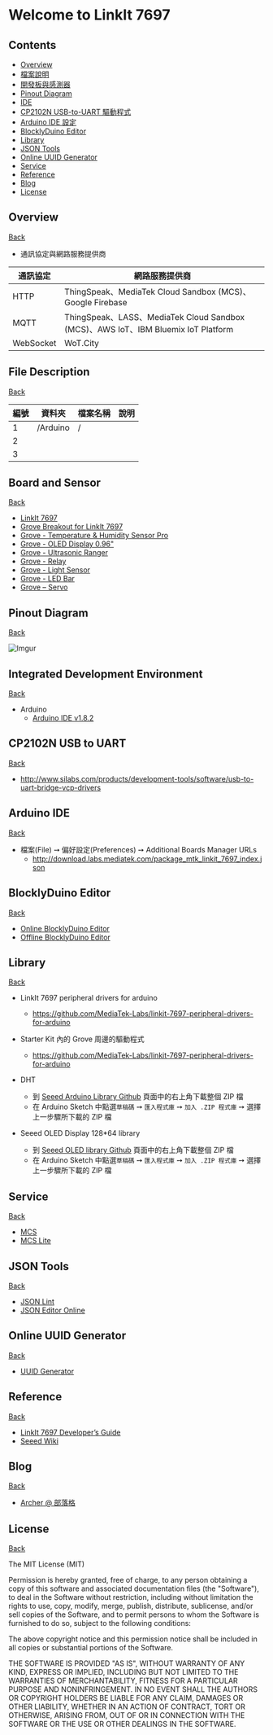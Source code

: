 # Welcome to LinkIt 7697 

## Contents

- [Overview](#overview)
- [檔案說明](#file-description)
- [開發板與感測器](#board-and-sensor)
- [Pinout Diagram](#pinout-diagram)
- [IDE](#integrated-development-environment)
- [CP2102N USB-to-UART 驅動程式](#cp2102n-usb-to-uart)
- [Arduino IDE 設定](#arduino-ide)
- [BlocklyDuino Editor](#blocklyduino-editor)
- [Library](#library)
- [JSON Tools](#json-tools)
- [Online UUID Generator](#online-uuid-generator)
- [Service](#service)
- [Reference](#reference)
- [Blog](#blog)
- [License](#license)

## Overview       
[Back](#contents)

* 通訊協定與網路服務提供商                 
                            
| 通訊協定 | 網路服務提供商 |
|---|---|
| HTTP | ThingSpeak、MediaTek Cloud Sandbox (MCS)、Google Firebase |
| MQTT | ThingSpeak、LASS、MediaTek Cloud Sandbox (MCS)、AWS IoT、IBM Bluemix IoT Platform |
| WebSocket | WoT.City | 
    
## File Description
[Back](#contents)     

| 編號 | 資料夾 |  檔案名稱 | 說明  |
|---|---|---|---|
|1| /Arduino  |  / |   |
|2|   |   |   |
|3|   |   |   |

## Board and Sensor
[Back](#contents)

* [LinkIt 7697](https://www.seeedstudio.com/LinkIt-7697-p-2818.html)
* [Grove Breakout for LinkIt 7697](https://www.seeedstudio.com/Grove-Breakout-for-LinkIt-7697-p-2835.html)
* [Grove - Temperature & Humidity Sensor Pro](https://www.seeedstudio.com/Grove-Temperature%26Humidity-Sensor-Pro-p-838.html)
* [Grove - OLED Display 0.96"](https://www.seeedstudio.com/Grove-OLED-Display-0.96%22-p-781.html)
* [Grove - Ultrasonic Ranger](https://www.seeedstudio.com/Grove-Ultrasonic-Ranger-p-960.html)
* [Grove - Relay](https://www.seeedstudio.com/Grove-Relay-p-769.html)
* [Grove - Light Sensor](https://www.seeedstudio.com/Grove-Light-Sensor-v1.2-p-2727.html)
* [Grove - LED Bar](https://www.seeedstudio.com/Grove-LED-Bar-v2.0-p-2474.html)
* [Grove – Servo](https://www.seeedstudio.com/Grove-Servo-p-1241.html)

## Pinout Diagram
[Back](#contents)

![Imgur](http://i.imgur.com/hhcMv9w.png)

## Integrated Development Environment
[Back](#contents)

 * Arduino
   *  [Arduino IDE v1.8.2](https://www.arduino.cc/en/Main/Software)
   
## CP2102N USB to UART 
[Back](#contents)

 * http://www.silabs.com/products/development-tools/software/usb-to-uart-bridge-vcp-drivers
 
## Arduino IDE
[Back](#contents)

 * 檔案(File) ➙ 偏好設定(Preferences) ➙ Additional Boards Manager URLs
   * http://download.labs.mediatek.com/package_mtk_linkit_7697_index.json 
   
## BlocklyDuino Editor
[Back](#contents)

 * [Online BlocklyDuino Editor](https://mediatek-labs.github.io/BlocklyDuino-for-LinkIt/blockly/apps/blocklyduino/index.html)   
 * [Offline BlocklyDuino Editor](https://github.com/MediaTek-Labs/BlocklyDuino-for-LinkIt)

## Library
[Back](#contents)

* LinkIt 7697 peripheral drivers for arduino
   * https://github.com/MediaTek-Labs/linkit-7697-peripheral-drivers-for-arduino
   
*  Starter Kit 內的 Grove 周邊的驅動程式
   * https://github.com/MediaTek-Labs/linkit-7697-peripheral-drivers-for-arduino

* DHT
   *  到 [Seeed Arduino Library Github](https://github.com/Seeed-Studio/Grove_Temperature_And_Humidity_Sensor) 頁面中的右上角下載整個 ZIP 檔
   *  在 Arduino Sketch 中點選```草稿碼``` ➙ ```匯入程式庫``` ➙ ```加入 .ZIP 程式庫```  ➙ 選擇上一步驟所下載的 ZIP 檔

* Seeed OLED Display 128*64 library

   *  到 [Seeed OLED library Github](https://github.com/Seeed-Studio/OLED_Display_128X64) 頁面中的右上角下載整個 ZIP 檔
   *  在 Arduino Sketch 中點選```草稿碼``` ➙ ```匯入程式庫``` ➙ ```加入 .ZIP 程式庫```  ➙ 選擇上一步驟所下載的 ZIP 檔
      
## Service
[Back](#contents)

* [MCS](https://mcs.mediatek.com/)
* [MCS Lite](https://github.com/MCS-Lite/mcs-lite-app/releases)

## JSON Tools
[Back](#contents)

 * [JSON Lint](http://jsonlint.com/)
 * [JSON Editor Online](http://www.jsoneditoronline.org/)

## Online UUID Generator
[Back](#contents)

* [UUID Generator](https://www.uuidgenerator.net/)

## Reference
[Back](#contents)

* [LinkIt 7697 Developer’s Guide](https://labs.mediatek.com/zh-tw/chipset/MT7697)
* [Seeed Wiki](http://wiki.seeed.cc/)

## Blog
[Back](#contents)

* [Archer @ 部落格](https://github.com/ArcherHuang/MyBlog/blob/master/README.md)

## License
[Back](#contents)

The MIT License (MIT)

Permission is hereby granted, free of charge, to any person obtaining a copy of this software and associated documentation files (the "Software"), to deal in the Software without restriction, including without limitation the rights to use, copy, modify, merge, publish, distribute, sublicense, and/or sell copies of the Software, and to permit persons to whom the Software is furnished to do so, subject to the following conditions:

The above copyright notice and this permission notice shall be included in all copies or substantial portions of the Software.

THE SOFTWARE IS PROVIDED "AS IS", WITHOUT WARRANTY OF ANY KIND, EXPRESS OR IMPLIED, INCLUDING BUT NOT LIMITED TO THE WARRANTIES OF MERCHANTABILITY, FITNESS FOR A PARTICULAR PURPOSE AND NONINFRINGEMENT. IN NO EVENT SHALL THE AUTHORS OR COPYRIGHT HOLDERS BE LIABLE FOR ANY CLAIM, DAMAGES OR OTHER LIABILITY, WHETHER IN AN ACTION OF CONTRACT, TORT OR OTHERWISE, ARISING FROM, OUT OF OR IN CONNECTION WITH THE SOFTWARE OR THE USE OR OTHER DEALINGS IN THE SOFTWARE.

